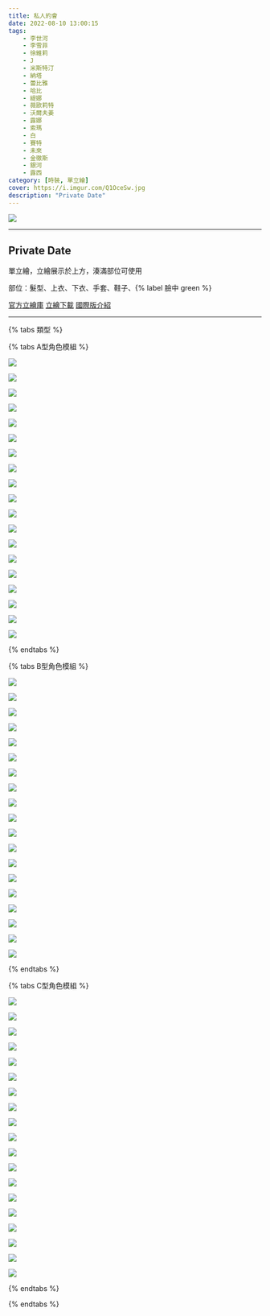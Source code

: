 ```yaml
---
title: 私人約會
date: 2022-08-10 13:00:15
tags:
    - 李世河
    - 李雪菲
    - 徐維莉
    - J
    - 米斯特汀
    - 納塔
    - 蕾比雅
    - 哈比
    - 緹娜
    - 薇歐莉特
    - 沃爾夫姜
    - 露娜
    - 索瑪
    - 白
    - 賽特
    - 未來
    - 金徹斯
    - 銀河
    - 露西
category: [時裝, 單立繪]
cover: https://i.imgur.com/Q1OceSw.jpg
description: "Private Date"
---
```


![](https://i.imgur.com/Q1OceSw.jpg)


---
## Private Date
單立繪，立繪展示於上方，湊滿部位可使用


部位：髮型、上衣、下衣、手套、鞋子、{% label 臉中 green %}

[官方立繪庫](https://closers.nexon.com/Pds/FanSiteKit)
[立繪下載](https://closers.vod.nexoncdn.co.kr/site/fansitekit/Closers_FansiteKit_PrivateDate_vcfky.zip)
[國際版介紹](https://www.closersonline.com/naddic_news/20220810-private-date-and-ti-85-pilot/)

---

{% tabs 類型 %}
<!-- tab 模組A型-->
{% tabs A型角色模組 %}
<!-- tab 李世河(Seha)-->
![](https://i.imgur.com/CvItALq.png)
<!-- endtab -->
<!-- tab 李雪菲(Seulbi)-->
![](https://i.imgur.com/cAQliBU.png)
<!-- endtab -->
<!-- tab 徐維莉(Yuri)-->
![](https://i.imgur.com/A1dL1gv.png)
<!-- endtab -->
<!-- tab J-->
![](https://i.imgur.com/3dlTkTW.png)
<!-- endtab -->
<!-- tab 米斯特汀(Tein)-->
![](https://i.imgur.com/FCoNHFa.png)
<!-- endtab -->
<!-- tab 納塔(Nata)-->
![](https://i.imgur.com/F5UOABk.png)
<!-- endtab -->
<!-- tab 蕾比雅(Levia)-->
![](https://i.imgur.com/xHNJTIl.png)
<!-- endtab -->
<!-- tab 哈比(Harpy)-->
![](https://i.imgur.com/lrQLaOP.png)
<!-- endtab -->
<!-- tab 緹娜(Tina)-->
![](https://i.imgur.com/HrRmx1Y.png)
<!-- endtab -->
<!-- tab 薇歐莉特(Violet)-->
![](https://i.imgur.com/8OEj6z5.png)
<!-- endtab -->
<!-- tab 沃爾夫姜(Wolfgang)-->
![](https://i.imgur.com/fBxKuGb.png)
<!-- endtab -->
<!-- tab 露娜(Luna)-->
![](https://i.imgur.com/AYG8Lv7.png)
<!-- endtab -->
<!-- tab 索瑪(Soma)-->
![](https://i.imgur.com/iPnw6vW.png)
<!-- endtab -->
<!-- tab 白(Bai)-->
![](https://i.imgur.com/6xGkhAc.png)
<!-- endtab -->
<!-- tab 賽特(Seth)-->
![](https://i.imgur.com/5bYd1eo.png)
<!-- endtab -->
<!-- tab 未來(Mirae)-->
![](https://i.imgur.com/mTiAvwR.png)
<!-- endtab -->
<!-- tab 徹斯(Chulsoo)-->
![](https://i.imgur.com/ud64sYk.png)
<!-- endtab -->
<!-- tab 銀河(Eunha)-->
![](https://i.imgur.com/LRuHlSl.png)
<!-- endtab -->
<!-- tab 露西(Lucy)-->
![](https://i.imgur.com/5emV7cx.png)
<!-- endtab -->
{% endtabs %}
<!-- endtab -->

<!-- tab 模組B型-->
{% tabs B型角色模組 %}
<!-- tab 李世河(Seha)-->
![](https://i.imgur.com/FN3LNuV.png)
<!-- endtab -->
<!-- tab 李雪菲(Seulbi)-->
![](https://i.imgur.com/1qLbUvm.png)
<!-- endtab -->
<!-- tab 徐維莉(Yuri)-->
![](https://i.imgur.com/2AstzGJ.png)
<!-- endtab -->
<!-- tab J-->
![](https://i.imgur.com/eUxON9q.png)
<!-- endtab -->
<!-- tab 米斯特汀(Tein)-->
![](https://i.imgur.com/EMsjhmc.png)
<!-- endtab -->
<!-- tab 納塔(Nata)-->
![](https://i.imgur.com/ypfUSpZ.png)
<!-- endtab -->
<!-- tab 蕾比雅(Levia)-->
![](https://i.imgur.com/ot2hzxL.png)
<!-- endtab -->
<!-- tab 哈比(Harpy)-->
![](https://i.imgur.com/Gcr6Gx6.png)
<!-- endtab -->
<!-- tab 緹娜(Tina)-->
![](https://i.imgur.com/gsk22gH.png)
<!-- endtab -->
<!-- tab 薇歐莉特(Violet)-->
![](https://i.imgur.com/D2rkZqu.png)
<!-- endtab -->
<!-- tab 沃爾夫姜(Wolfgang)-->
![](https://i.imgur.com/dtY1gkr.png)
<!-- endtab -->
<!-- tab 露娜(Luna)-->
![](https://i.imgur.com/6bSuYo1.png)
<!-- endtab -->
<!-- tab 索瑪(Soma)-->
![](https://i.imgur.com/ucqomIT.png)
<!-- endtab -->
<!-- tab 白(Bai)-->
![](https://i.imgur.com/rJCHyaR.png)
<!-- endtab -->
<!-- tab 賽特(Seth)-->
![](https://i.imgur.com/zdPgTLx.png)
<!-- endtab -->
<!-- tab 未來(Mirae)-->
![](https://i.imgur.com/hafIIPN.png)
<!-- endtab -->
<!-- tab 徹斯(Chulsoo)-->
![](https://i.imgur.com/XUhYgPF.png)
<!-- endtab -->
<!-- tab 銀河(Eunha)-->
![](https://i.imgur.com/p6Yf9tF.png)
<!-- endtab -->
<!-- tab 露西(Lucy)-->
![](https://i.imgur.com/q1BtIN3.png)
<!-- endtab -->
{% endtabs %}
<!-- endtab -->

<!-- tab 模組C型-->
{% tabs C型角色模組 %}
<!-- tab 李世河(Seha)-->
![](https://i.imgur.com/9CP1P2i.png)
<!-- endtab -->
<!-- tab 李雪菲(Seulbi)-->
![](https://i.imgur.com/5KnoFdW.png)
<!-- endtab -->
<!-- tab 徐維莉(Yuri)-->
![](https://i.imgur.com/tQFspo7.png)
<!-- endtab -->
<!-- tab J-->
![](https://i.imgur.com/lLmDcds.png)
<!-- endtab -->
<!-- tab 米斯特汀(Tein)-->
![](https://i.imgur.com/Mx0vzJB.png)
<!-- endtab -->
<!-- tab 納塔(Nata)-->
![](https://i.imgur.com/y6V4SF4.png)
<!-- endtab -->
<!-- tab 蕾比雅(Levia)-->
![](https://i.imgur.com/6Iw328N.png)
<!-- endtab -->
<!-- tab 哈比(Harpy)-->
![](https://i.imgur.com/H9KLqMK.png)
<!-- endtab -->
<!-- tab 緹娜(Tina)-->
![](https://i.imgur.com/vRxywr8.png)
<!-- endtab -->
<!-- tab 薇歐莉特(Violet)-->
![](https://i.imgur.com/XOD1B21.png)
<!-- endtab -->
<!-- tab 沃爾夫姜(Wolfgang)-->
![](https://i.imgur.com/fyFK4c3.png)
<!-- endtab -->
<!-- tab 露娜(Luna)-->
![](https://i.imgur.com/sKWoYcX.png)
<!-- endtab -->
<!-- tab 索瑪(Soma)-->
![](https://i.imgur.com/e3pENQZ.png)
<!-- endtab -->
<!-- tab 白(Bai)-->
![](https://i.imgur.com/svBXeDS.png)
<!-- endtab -->
<!-- tab 賽特(Seth)-->
![](https://i.imgur.com/zVJLfVH.png)
<!-- endtab -->
<!-- tab 未來(Mirae)-->
![](https://i.imgur.com/EToIKoL.png)
<!-- endtab -->
<!-- tab 徹斯(Chulsoo)-->
![](https://i.imgur.com/fXeoXZs.png)
<!-- endtab -->
<!-- tab 銀河(Eunha)-->
![](https://i.imgur.com/xa53pp4.png)
<!-- endtab -->
<!-- tab 露西(Lucy)-->
![](https://i.imgur.com/fIygFgN.png)
<!-- endtab -->
{% endtabs %}
<!-- endtab -->

{% endtabs %}
